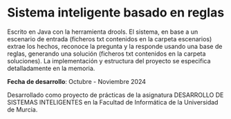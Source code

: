 # Sistema inteligente basado en reglas

Escrito en Java con la herramienta drools. El sistema, en base a un escenario de entrada (ficheros txt contenidos en la carpeta escenarios) extrae los hechos, reconoce la pregunta y la responde usando una base de reglas, generando una solución (ficheros txt contenidos en la carpeta soluciones). La implementación y estructura del proyecto se especifica detalladamente en la memoria. 

**Fecha de desarrollo**: Octubre - Noviembre 2024

Desarrollado como proyecto de prácticas de la asignatura DESARROLLO DE SISTEMAS INTELIGENTES en la Facultad de Informática de la Universidad de Murcia.
